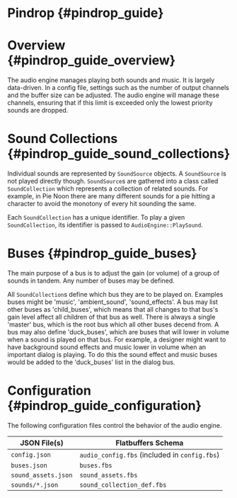 Pindrop {#pindrop_guide}
=====

# Overview {#pindrop_guide_overview}

The audio engine manages playing both sounds and music.  It is largely
data-driven.  In a config file, settings such as the number of output channels
and the buffer size can be adjusted.  The audio engine will manage these
channels, ensuring that if this limit is exceeded only the lowest priority
sounds are dropped.

# Sound Collections {#pindrop_guide_sound_collections}

Individual sounds are represented by `SoundSource` objects.  A `SoundSource` is
not played directly though.  `SoundSource`s are gathered into a class called
`SoundCollection` which represents a collection of related sounds.  For
example, in Pie Noon there are many different sounds for a pie hitting a
character to avoid the monotony of every hit sounding the same.

Each `SoundCollection` has a unique identifier.  To play a given
`SoundCollection`, its identifier is passed to `AudioEngine::PlaySound`.

# Buses {#pindrop_guide_buses}

The main purpose of a bus is to adjust the gain (or volume) of a group of
sounds in tandem.  Any number of buses may be defined.

All `SoundCollection`s define which bus they are to be played on.  Examples
buses might be 'music', 'ambient_sound', 'sound_effects'.  A bus may list other
buses as 'child_buses', which means that all changes to that bus's gain level
affect all children of that bus as well.  There is always a single 'master'
bus, which is the root bus which all other buses decend from.  A bus may also
define 'duck_buses', which are buses that will lower in volume when a sound is
played on that bus.  For example, a designer might want to have background
sound effects and music lower in volume when an important dialog is playing.
To do this the sound effect and music buses would be added to the 'duck_buses'
list in the dialog bus.

# Configuration {#pindrop_guide_configuration}

The following configuration files control the behavior of the audio engine.

| JSON File(s)                 | Flatbuffers Schema                            |
|------------------------------|-----------------------------------------------|
| `config.json`                | `audio_config.fbs` (included in `config.fbs`) |
| `buses.json`                 | `buses.fbs`                                   |
| `sound_assets.json`          | `sound_assets.fbs`                            |
| `sounds/*.json`              | `sound_collection_def.fbs`                    |
